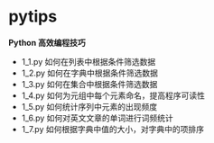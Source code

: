 # pytips
**Python 高效编程技巧**
- 1_1.py 如何在列表中根据条件筛选数据
- 1_2.py 如何在字典中根据条件筛选数据
- 1_3.py 如何在集合中根据条件筛选数据
- 1_4.py 如何为元组中每个元素命名，提高程序可读性
- 1_5.py 如何统计序列中元素的出现频度
- 1_6.py 如何对英文文章的单词进行词频统计
- 1_7.py 如何根据字典中值的大小，对字典中的项排序
